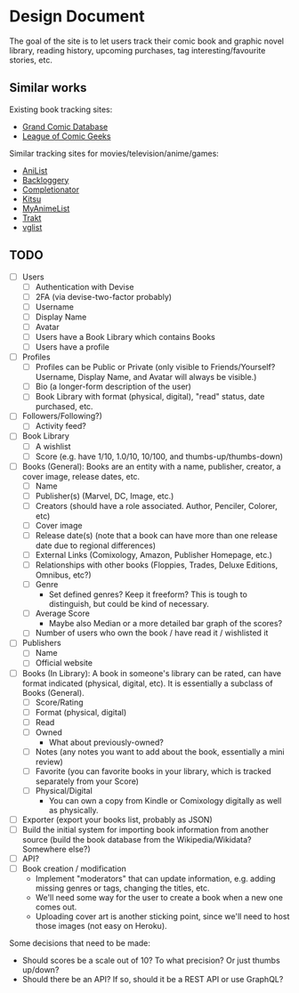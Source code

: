 # Design Document

The goal of the site is to let users track their comic book and graphic novel library, reading history, upcoming purchases, tag interesting/favourite stories, etc.

## Similar works

Existing book tracking sites:
- [Grand Comic Database](https://www.comics.org/)
- [League of Comic Geeks](https://leagueofcomicgeeks.com/)

Similar tracking sites for movies/television/anime/games:

- [AniList](https://anilist.co)
- [Backloggery](http://backloggery.com/)
- [Completionator](https://www.completionator.com/Game?platformIDs=53&sortColumn=GameName&sortDirection=ASC)
- [Kitsu](https://kitsu.io)
- [MyAnimeList](https://myanimelist.net/)
- [Trakt](https://trakt.tv)
- [vglist](https://vglist.co)

## TODO

- [ ] Users
  - [ ] Authentication with Devise
  - [ ] 2FA (via devise-two-factor probably)
  - [ ] Username
  - [ ] Display Name
  - [ ] Avatar
  - [ ] Users have a Book Library which contains Books
  - [ ] Users have a profile
- [ ] Profiles
  - [ ] Profiles can be Public or Private (only visible to Friends/Yourself? Username, Display Name, and Avatar will always be visible.)
  - [ ] Bio (a longer-form description of the user)
  - [ ] Book Library with format (physical, digital), "read" status, date purchased, etc.
- [ ] Followers/Following?)
  - [ ] Activity feed?
- [ ] Book Library
  - [ ] A wishlist
  - [ ] Score (e.g. have 1/10, 1.0/10, 10/100, and thumbs-up/thumbs-down)
- [ ] Books (General): Books are an entity with a name, publisher, creator, a cover image, release dates, etc.
  - [ ] Name
  - [ ] Publisher(s) (Marvel, DC, Image, etc.)
  - [ ] Creators (should have a role associated. Author, Penciler, Colorer, etc)
  - [ ] Cover image
  - [ ] Release date(s) (note that a book can have more than one release date due to regional differences)
  - [ ] External Links (Comixology, Amazon, Publisher Homepage, etc.)
  - [ ] Relationships with other books (Floppies, Trades, Deluxe Editions, Omnibus, etc?)
  - [ ] Genre
    - Set defined genres? Keep it freeform? This is tough to distinguish, but could be kind of necessary.
  - [ ] Average Score
    - Maybe also Median or a more detailed bar graph of the scores?
  - [ ] Number of users who own the book / have read it / wishlisted it
- [ ] Publishers
  - [ ] Name
  - [ ] Official website
- [ ] Books (In Library): A book in someone's library can be rated, can have format indicated (physical, digital, etc). It is essentially a subclass of Books (General).
  - [ ] Score/Rating
  - [ ] Format (physical, digital)
  - [ ] Read
  - [ ] Owned
    - What about previously-owned?
  - [ ] Notes (any notes you want to add about the book, essentially a mini review)
  - [ ] Favorite (you can favorite books in your library, which is tracked separately from your Score)
  - [ ] Physical/Digital
    - You can own a copy from Kindle or Comixology digitally as well as physically.
- [ ] Exporter (export your books list, probably as JSON)
- [ ] Build the initial system for importing book information from another source (build the book database from the Wikipedia/Wikidata? Somewhere else?)
- [ ] API?
- [ ] Book creation / modification
  - Implement "moderators" that can update information, e.g. adding missing genres or tags, changing the titles, etc.
  - We'll need some way for the user to create a book when a new one comes out.
  - Uploading cover art is another sticking point, since we'll need to host those images (not easy on Heroku).

Some decisions that need to be made:

- Should scores be a scale out of 10? To what precision? Or just thumbs up/down?
- Should there be an API? If so, should it be a REST API or use GraphQL?
